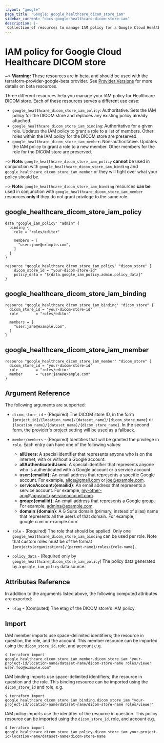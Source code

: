 ```yaml
---
layout: "google"
page_title: "Google: google_healthcare_dicom_store_iam"
sidebar_current: "docs-google-healthcare-dicom-store-iam"
description: |-
 Collection of resources to manage IAM policy for a Google Cloud Healthcare DICOM store.
---
```


# IAM policy for Google Cloud Healthcare DICOM store

~> **Warning:** These resources are in beta, and should be used with the terraform-provider-google-beta provider.
See [Provider Versions](https://terraform.io/docs/providers/google/guides/provider_versions.html) for more details on beta resources.

Three different resources help you manage your IAM policy for Healthcare DICOM store. Each of these resources serves a different use case:

* `google_healthcare_dicom_store_iam_policy`: Authoritative. Sets the IAM policy for the DICOM store and replaces any existing policy already attached.
* `google_healthcare_dicom_store_iam_binding`: Authoritative for a given role. Updates the IAM policy to grant a role to a list of members. Other roles within the IAM policy for the DICOM store are preserved.
* `google_healthcare_dicom_store_iam_member`: Non-authoritative. Updates the IAM policy to grant a role to a new member. Other members for the role for the DICOM store are preserved.

~> **Note:** `google_healthcare_dicom_store_iam_policy` **cannot** be used in conjunction with `google_healthcare_dicom_store_iam_binding` and `google_healthcare_dicom_store_iam_member` or they will fight over what your policy should be.

~> **Note:** `google_healthcare_dicom_store_iam_binding` resources **can be** used in conjunction with `google_healthcare_dicom_store_iam_member` resources **only if** they do not grant privilege to the same role.

## google\_healthcare\_dicom\_store\_iam\_policy

```hcl
data "google_iam_policy" "admin" {
  binding {
    role = "roles/editor"

    members = [
      "user:jane@example.com",
    ]
  }
}

resource "google_healthcare_dicom_store_iam_policy" "dicom_store" {
	dicom_store_id = "your-dicom-store-id"
	policy_data = "${data.google_iam_policy.admin.policy_data}"
}
```

## google\_healthcare\_dicom\_store\_iam\_binding

```hcl
resource "google_healthcare_dicom_store_iam_binding" "dicom_store" {
  dicom_store_id = "your-dicom-store-id"
  role        = "roles/editor"

  members = [
    "user:jane@example.com",
  ]
}
```

## google\_healthcare\_dicom\_store\_iam\_member

```hcl
resource "google_healthcare_dicom_store_iam_member" "dicom_store" {
  dicom_store_id = "your-dicom-store-id"
  role        = "roles/editor"
  member      = "user:jane@example.com"
}
```

## Argument Reference

The following arguments are supported:

* `dicom_store_id` - (Required) The DICOM store ID, in the form
    `{project_id}/{location_name}/{dataset_name}/{dicom_store_name}` or
    `{location_name}/{dataset_name}/{dicom_store_name}`. In the second form, the provider's
    project setting will be used as a fallback.

* `member/members` - (Required) Identities that will be granted the privilege in `role`.
  Each entry can have one of the following values:
  * **allUsers**: A special identifier that represents anyone who is on the internet; with or without a Google account.
  * **allAuthenticatedUsers**: A special identifier that represents anyone who is authenticated with a Google account or a service account.
  * **user:{emailid}**: An email address that represents a specific Google account. For example, alice@gmail.com or joe@example.com.
  * **serviceAccount:{emailid}**: An email address that represents a service account. For example, my-other-app@appspot.gserviceaccount.com.
  * **group:{emailid}**: An email address that represents a Google group. For example, admins@example.com.
  * **domain:{domain}**: A G Suite domain (primary, instead of alias) name that represents all the users of that domain. For example, google.com or example.com.

* `role` - (Required) The role that should be applied. Only one
    `google_healthcare_dicom_store_iam_binding` can be used per role. Note that custom roles must be of the format
    `[projects|organizations]/{parent-name}/roles/{role-name}`.

* `policy_data` - (Required only by `google_healthcare_dicom_store_iam_policy`) The policy data generated by
  a `google_iam_policy` data source.

## Attributes Reference

In addition to the arguments listed above, the following computed attributes are
exported:

* `etag` - (Computed) The etag of the DICOM store's IAM policy.

## Import

IAM member imports use space-delimited identifiers; the resource in question, the role, and the account.  This member resource can be imported using the `dicom_store_id`, role, and account e.g.

```
$ terraform import google_healthcare_dicom_store_iam_member.dicom_store_iam "your-project-id/location-name/dataset-name/dicom-store-name roles/viewer user:foo@example.com"
```

IAM binding imports use space-delimited identifiers; the resource in question and the role.  This binding resource can be imported using the `dicom_store_id` and role, e.g.

```
$ terraform import google_healthcare_dicom_store_iam_binding.dicom_store_iam "your-project-id/location-name/dataset-name/dicom-store-name roles/viewer"
```

IAM policy imports use the identifier of the resource in question.  This policy resource can be imported using the `dicom_store_id`, role, and account e.g.

```
$ terraform import google_healthcare_dicom_store_iam_policy.dicom_store_iam your-project-id/location-name/dataset-name/dicom-store-name
```
